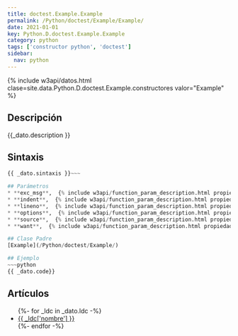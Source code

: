 ```yaml
---
title: doctest.Example.Example
permalink: /Python/doctest/Example/Example/
date: 2021-01-01
key: Python.D.doctest.Example.Example
category: python
tags: ['constructor python', 'doctest']
sidebar: 
  nav: python
---
```


{% include w3api/datos.html clase=site.data.Python.D.doctest.Example.constructores valor="Example" %}

## Descripción
{{_dato.description }}

## Sintaxis
~~~python
{{ _dato.sintaxis }}~~~

## Parámetros
* **exc_msg**,  {% include w3api/function_param_description.html propiedad=site.data.Python.D.doctest.Example.Example valor="exc_msg" %}
* **indent**,  {% include w3api/function_param_description.html propiedad=site.data.Python.D.doctest.Example.Example valor="indent" %}
* **lineno**,  {% include w3api/function_param_description.html propiedad=site.data.Python.D.doctest.Example.Example valor="lineno" %}
* **options**,  {% include w3api/function_param_description.html propiedad=site.data.Python.D.doctest.Example.Example valor="options" %}
* **source**,  {% include w3api/function_param_description.html propiedad=site.data.Python.D.doctest.Example.Example valor="source" %}
* **want**,  {% include w3api/function_param_description.html propiedad=site.data.Python.D.doctest.Example.Example valor="want" %}

## Clase Padre
[Example](/Python/doctest/Example/)

## Ejemplo
~~~python
{{ _dato.code}}
~~~

## Artículos
<ul>
{%- for _ldc in _dato.ldc -%}
   <li>
       <a href="{{_ldc['url'] }}">{{ _ldc['nombre'] }}</a>
   </li>
{%- endfor -%}
</ul>
